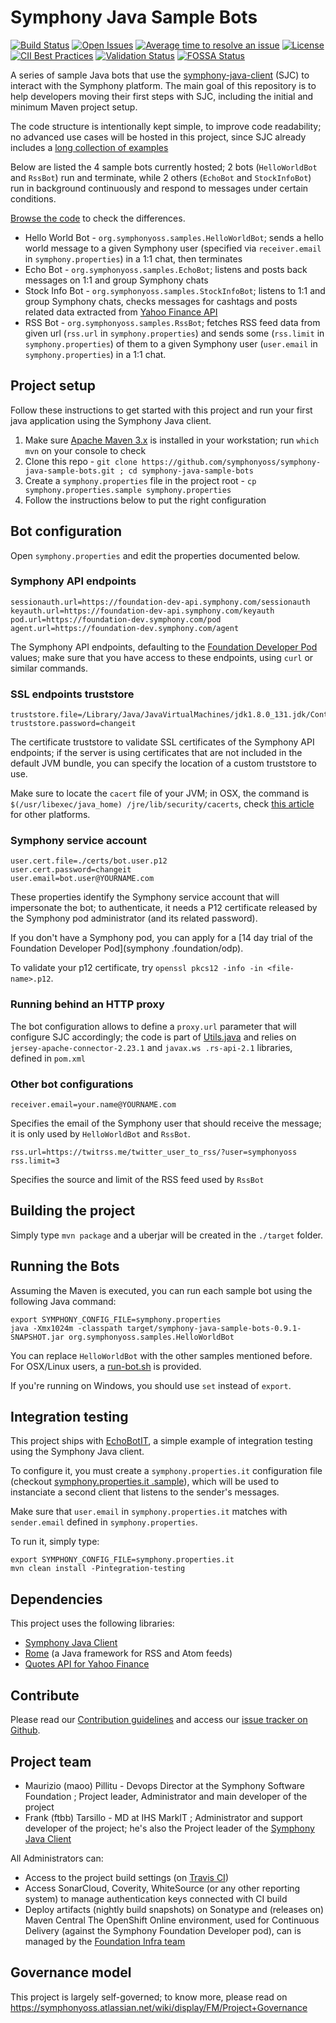 # Symphony Java Sample Bots

[![Build Status](https://travis-ci.org/symphonyoss/symphony-java-sample-bots.svg)](https://travis-ci.org/symphonyoss/symphony-java-sample-bots)
[![Open Issues](https://img.shields.io/github/issues/symphonyoss/symphony-java-sample-bots.svg)](https://github.com/symphonyoss/symphony-java-sample-bots/issues)
[![Average time to resolve an issue](http://isitmaintained.com/badge/resolution/symphonyoss/symphony-java-sample-bots.svg)](http://isitmaintained.com/project/symphonyoss/symphony-java-sample-bots "Average time to resolve an issue")
[![License](https://img.shields.io/github/license/symphonyoss/symphony-java-sample-bots.svg)](https://github.com/symphonyoss/symphony-java-sample-bots/blob/master/LICENSE)
[![CII Best Practices](https://bestpractices.coreinfrastructure.org/projects/990/badge)](https://bestpractices.coreinfrastructure.org/projects/990)
[![Validation Status](https://scan.coverity.com/projects/10072/badge.svg)](https://scan.coverity.com/projects/symphonyoss-symphony-java-sample-bots)
[![FOSSA Status](https://app.fossa.io/api/projects/git%2Bhttps%3A%2F%2Fgithub.com%2Fsymphonyoss%2Fsymphony-java-sample-bots.svg?size=small)](https://app.fossa.io/reports/ae98d965-2431-4e7f-84bd-40d67678014c)

A series of sample Java bots that use the [symphony-java-client](https://github.com/symphonyoss/symphony-java-client/) (SJC) to interact with the Symphony platform. The main goal of this repository is to help developers moving their first steps with SJC, including the initial and minimum Maven project setup.

The code structure is intentionally kept simple, to improve code readability; no advanced use cases will be hosted in
 this project, since SJC already includes a [long collection of examples](https://github.com/symphonyoss/symphony-java-client/tree/develop/examples)

Below are listed the 4 sample bots currently hosted; 2 bots (`HelloWorldBot` and `RssBot`) run and terminate, while 2
 others (`EchoBot` and `StockInfoBot`) run in background continuously and respond to messages under certain conditions.

[Browse the code](src/main/java/org/symphonyoss/samples) to check the differences.

- Hello World Bot - `org.symphonyoss.samples.HelloWorldBot`; sends a hello world message to a given Symphony user (specified via `receiver.email` in `symphony.properties`) in a 1:1 chat, then terminates
- Echo Bot - `org.symphonyoss.samples.EchoBot`; listens and posts back messages on 1:1 and group Symphony chats
- Stock Info Bot - `org.symphonyoss.samples.StockInfoBot`; listens to 1:1 and group Symphony chats, checks messages for cashtags and posts related data extracted from [Yahoo Finance API](http://financequotes-api.com/)
- RSS Bot - `org.symphonyoss.samples.RssBot`; fetches RSS feed data from given url (`rss.url` in `symphony.properties`) and sends some (`rss.limit` in `symphony.properties`) of them to a given Symphony user (`user.email` in `symphony.properties`) in a 1:1 chat.

## Project setup
Follow these instructions to get started with this project and run your first java application using the Symphony Java client.

1. Make sure [Apache Maven 3.x](maven.apache.org) is installed in your workstation; run `which mvn` on your console
to check
2. Clone this repo - `git clone https://github.com/symphonyoss/symphony-java-sample-bots.git ; cd
symphony-java-sample-bots`
3. Create a `symphony.properties` file in the project root - `cp symphony.properties.sample symphony.properties`
4. Follow the instructions below to put the right configuration

## Bot configuration
Open `symphony.properties` and edit the properties documented below.

### Symphony API endpoints
```
sessionauth.url=https://foundation-dev-api.symphony.com/sessionauth
keyauth.url=https://foundation-dev-api.symphony.com/keyauth
pod.url=https://foundation-dev.symphony.com/pod
agent.url=https://foundation-dev.symphony.com/agent
```
The Symphony API endpoints, defaulting to the [Foundation Developer Pod](https://symphonyoss.atlassian.net/wiki/display/FM/Foundation+Open+Developer+Platform) values; make sure that you have access to these endpoints,
using `curl` or similar commands.

### SSL endpoints truststore
```
truststore.file=/Library/Java/JavaVirtualMachines/jdk1.8.0_131.jdk/Contents/Home/jre/lib/security/cacerts
truststore.password=changeit
```
The certificate truststore to validate SSL certificates of the Symphony API endpoints; if the server is using
certificates that are not included in the default JVM bundle, you can specify the location of a custom truststore to
use.

Make sure to locate the `cacert` file of your JVM; in OSX, the command is `$(/usr/libexec/java_home)
/jre/lib/security/cacerts`, check [this article](https://stackoverflow.com/a/11937940) for other platforms.

### Symphony service account
```
user.cert.file=./certs/bot.user.p12
user.cert.password=changeit
user.email=bot.user@YOURNAME.com
```
These properties identify the Symphony service account that will impersonate the bot; to authenticate, it needs a P12
 certificate released by the Symphony pod administrator (and its related password).

If you don't have a Symphony pod, you can apply for a [14 day trial of the Foundation Developer Pod](symphony
.foundation/odp).

To validate your p12 certificate, try `openssl pkcs12 -info -in <file-name>.p12`.

### Running behind an HTTP proxy
The bot configuration allows to define a `proxy.url` parameter that will configure SJC accordingly; the code is part
of [Utils.java](src/main/java/org/symphonyoss/Utils.java) and relies on `jersey-apache-connector-2.23.1` and `javax.ws
.rs-api-2.1` libraries, defined in `pom.xml`

### Other bot configurations

```
receiver.email=your.name@YOURNAME.com
```
Specifies the email of the Symphony user that should receive the message; it is only used by `HelloWorldBot` and
`RssBot`.

```
rss.url=https://twitrss.me/twitter_user_to_rss/?user=symphonyoss
rss.limit=3
```
Specifies the source and limit of the RSS feed used by `RssBot`

## Building the project
Simply type `mvn package` and a uberjar will be created in the `./target` folder.

## Running the Bots
Assuming the Maven is executed, you can run each sample bot using the following Java command:
```
export SYMPHONY_CONFIG_FILE=symphony.properties
java -Xmx1024m -classpath target/symphony-java-sample-bots-0.9.1-SNAPSHOT.jar org.symphonyoss.samples.HelloWorldBot
```
You can replace `HelloWorldBot` with the other samples mentioned before.
For OSX/Linux users, a [run-bot.sh](run-bot.sh) is provided.

If you're running on Windows, you should use `set` instead of `export`.

## Integration testing
This project ships with [EchoBotIT](src/test/java/org/symphonyoss/samples/EchoBotIT.java), a simple example of integration testing using the Symphony Java client.

To configure it, you must create a `symphony.properties.it` configuration file (checkout [symphony.properties.it
.sample](symphony.properties.it.sample)), which will be used to instanciate a second client that listens to the
sender's messages.

Make sure that `user.email` in `symphony.properties.it` matches with `sender.email` defined in `symphony.properties`.

To run it, simply type:
```
export SYMPHONY_CONFIG_FILE=symphony.properties.it
mvn clean install -Pintegration-testing
```

## Dependencies
This project uses the following libraries:
- [Symphony Java Client](https://github.com/symphonyoss/symphony-java-client)
- [Rome](https://rometools.github.io/rome/) (a Java framework for RSS and Atom feeds)
- [Quotes API for Yahoo Finance](http://financequotes-api.com/)

## Contribute
Please read our [Contribution guidelines](https://github.com/symphonyoss/symphony-java-sample-bots/blob/develop/.github/CONTRIBUTING.md) and access our [issue tracker on Github](https://github.com/symphonyoss/symphony-java-sample-bots/issues).

## Project team
- Maurizio (maoo) Pillitu - Devops Director at the Symphony Software Foundation ; Project leader, Administrator and main developer of the project
- Frank (ftbb) Tarsillo - MD at IHS MarkIT ; Administrator and support developer of the project; he's also the Project leader of the [Symphony Java Client](github.com/symphonyoss/symphony-java-client)

All Administrators can:
- Access to the project build settings (on [Travis CI](https://travis-ci.org/symphonyoss/symphony-java-sample-bots))
- Access SonarCloud, Coverity, WhiteSource (or any other reporting system) to manage authentication keys connected with CI build
- Deploy artifacts (nightly build snapshots) on Sonatype and (releases on) Maven Central
The OpenShift Online environment, used for Continuous Delivery (against the Symphony Foundation Developer pod), can is managed by the [Foundation Infra team](infra@symphony.foundation)

## Governance model
This project is largely self-governed; to know more, please read on https://symphonyoss.atlassian.net/wiki/display/FM/Project+Governance